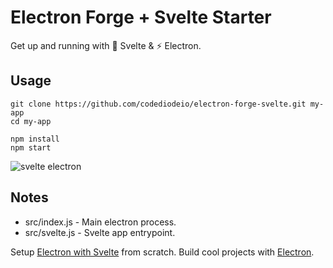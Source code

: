 # Electron Forge + Svelte  Starter

Get up and running with 💪 Svelte & ⚡ Electron. 

## Usage

```
git clone https://github.com/codediodeio/electron-forge-svelte.git my-app
cd my-app

npm install
npm start
```

![svelte electron](https://am3pap005files.storage.live.com/y4mBMnyv2TfvSPuzCAnV0-gnRkvn-WlsBPKT4Cp1II5p_f9Qxv9GfjlifnX3RJcrn7lKUTAV_1zZJsdd8GSRrsGbuJffEWPw7-TcXlBZQOCfKVxX3aO7_FfcYdVRsHJWufT5KvigczvcLZjhN1r9CviAZCyxQDikNR83cn2EKmBy3Yl8Z49F3lx8-v5uKwH_s5Z?width=972&height=606&cropmode=none)

## Notes

- src/index.js - Main electron process. 
- src/svelte.js - Svelte app entrypoint. 

Setup [Electron with Svelte](https://fireship.io/snippets/svelte-electron-setup) from scratch. 
Build cool projects with [Electron](https://fireship.io/tags/electron). 